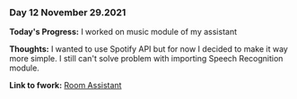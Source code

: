 ### Day 12 November 29.2021

**Today's Progress:** I worked on music module of my assistant 

**Thoughts:** I wanted to use Spotify API but for now I decided to make it way more simple. I still can't solve problem with importing Speech Recognition module.

**Link to fwork:** [Room Assistant](https://github.com/Pablo203/RoomAssistant/)